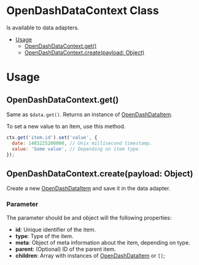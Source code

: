 # OpenDashDataContext Class

Is available to data adapters.

<!-- TOC depthFrom:2 depthTo:3 -->

- [Usage](#usage)
  - [OpenDashDataContext.get()](#opendashdatacontextget)
  - [OpenDashDataContext.create(payload: Object)](#opendashdatacontextcreatepayload-object)

<!-- /TOC -->

# Usage

## OpenDashDataContext.get()

Same as `$data.get()`. Returns an instance of [OpenDashDataItem](/services/data-item.md).

To set a new value to an item, use this method.

```js
ctx.get('item.id').set('value', {
  date: 1483225200000, // Unix millisecond timestamp.
  value: 'Some value', // Depending on item type.
});
```

## OpenDashDataContext.create(payload: Object)

Create a new [OpenDashDataItem](/services/data-item.md) and save it in the data adapter.

### Parameter

The parameter should be and object will the following properties:

- **id**: Unique identifier of the item.
- **type**: Type of the item.
- **meta**: Object of meta information about the item, depending on type.
- **parent**: (Optional) ID of the parent item.
- **children**: Array with instances of [OpenDashDataItem](/services/data-item.md) or `[]`; 

